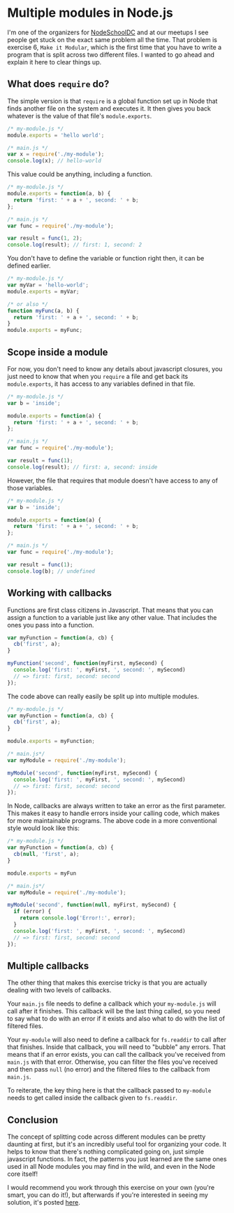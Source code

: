 # Multiple modules in Node.js

I'm one of the organizers for [NodeSchoolDC](http://nodeschool.io/washingtondc/)
and at our meetups I see people get stuck on the exact same problem all the
time. That problem is exercise 6, `Make it Modular`, which is the first time
that you have to write a program that is split across two different files. I
wanted to go ahead and explain it here to clear things up.

## What does `require` do?

The simple version is that `require` is a global function set up in Node that
finds another file on the system and executes it. It then gives you back
whatever is the value of that file's `module.exports`.

```javascript
/* my-module.js */
module.exports = 'hello world';

/* main.js */
var x = require('./my-module');
console.log(x); // hello-world
```

This value could be anything, including a function.

```javascript
/* my-module.js */
module.exports = function(a, b) {
  return 'first: ' + a + ', second: ' + b;
};

/* main.js */
var func = require('./my-module');

var result = func(1, 2);
console.log(result); // first: 1, second: 2
```

You don't have to define the variable or function right then, it can be defined
earlier.

```javascript
/* my-module.js */
var myVar = 'hello-world';
module.exports = myVar;

/* or also */
function myFunc(a, b) {
  return 'first: ' + a + ', second: ' + b;
}
module.exports = myFunc;
```

## Scope inside a module

For now, you don't need to know any details about javascript closures, you just
need to know that when you `require` a file and get back its `module.exports`,
it has access to any variables defined in that file.

```javascript
/* my-module.js */
var b = 'inside';

module.exports = function(a) {
  return 'first: ' + a + ', second: ' + b;
};

/* main.js */
var func = require('./my-module');

var result = func(1);
console.log(result); // first: a, second: inside
```

However, the file that requires that module doesn't have access to any of those
variables.

```javascript
/* my-module.js */
var b = 'inside';

module.exports = function(a) {
  return 'first: ' + a + ', second: ' + b;
};

/* main.js */
var func = require('./my-module');

var result = func(1);
console.log(b); // undefined
```

## Working with callbacks

Functions are first class citizens in Javascript. That means that you can assign
a function to a variable just like any other value. That includes the ones you
pass into a function.

```javascript
var myFunction = function(a, cb) {
  cb('first', a);
}

myFunction('second', function(myFirst, mySecond) {
  console.log('first: ', myFirst, ', second: ', mySecond)
  // => first: first, second: second
});
```

The code above can really easily be split up into multiple modules.

```javascript
/* my-module.js */
var myFunction = function(a, cb) {
  cb('first', a);
}

module.exports = myFunction;

/* main.js*/
var myModule = require('./my-module');

myModule('second', function(myFirst, mySecond) {
  console.log('first: ', myFirst, ', second: ', mySecond)
  // => first: first, second: second
});
```

In Node, callbacks are always written to take an error as the first parameter.
This makes it easy to handle errors inside your calling code, which makes for
more maintainable programs. The above code in a more conventional style would
look like this:

```javascript
/* my-module.js */
var myFunction = function(a, cb) {
  cb(null, 'first', a);
}

module.exports = myFun

/* main.js*/
var myModule = require('./my-module');

myModule('second', function(null, myFirst, mySecond) {
  if (error) {
    return console.log('Error!:', error);
  }
  console.log('first: ', myFirst, ', second: ', mySecond)
  // => first: first, second: second
});
```

## Multiple callbacks

The other thing that makes this exercise tricky is that you are actually dealing
with two levels of callbacks.

Your `main.js` file needs to define a callback which your `my-module.js` will
call after it finishes. This callback will be the last thing called, so you
need to say what to do with an error if it exists and also what to do with the
list of filtered files.

Your `my-module` will also need to define a callback for `fs.readdir` to call
after that finishes. Inside that callback, you will need to "bubble" any errors.
That means that if an error exists, you can call the callback you've received
from `main.js` with that error. Otherwise, you can filter the files you've
received and then pass `null` (no error) and the filtered files to the callback
from `main.js`.

To reiterate, the key thing here is that the callback passed to `my-module`
needs to get called inside the callback given to `fs.readdir`.

## Conclusion

The concept of splitting code across different modules can be pretty daunting at
first, but it's an incredibly useful tool for organizing your code. It helps to
know that there's nothing complicated going on, just simple javascript
functions. In fact, the patterns you just learned are the same ones used in all
Node modules you may find in the wild, and even in the Node core itself!

I would recommend you work through this exercise on your own (you're smart, you
can do it!), but afterwards if you're interested in seeing my solution, it's
posted [here](https://gist.github.com/JuanCaicedo/5d45403382d998508239ea6fb6837d13).
